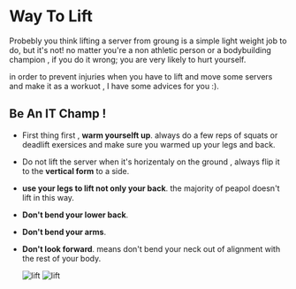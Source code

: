 # Way To Lift
Probebly you think lifting a server from groung is a simple light weight job to do, but it's not!
no matter you're a non athletic person or a bodybuilding champion , if you do it wrong; you are very likely to hurt yourself.

in order to prevent injuries when you have to lift and move some servers and make it as a workuot , I have some advices for you :).

## Be An IT Champ !
- First thing first , **warm yourselft up**. always do a few reps of squats or deadlift exersices and make sure you warmed up your legs and back.
- Do not lift the server when it's horizentaly on the ground , always flip it to the **vertical form** to a side.
- **use your legs to lift not only your back**. the majority of peapol doesn't lift in this way.
- **Don't bend your lower back**.
- **Don't bend your arms**.
- **Don't look forward**. means don't bend your neck out of alignment with the rest of your body.


  ![lift](https://www.wikihow.com/images/thumb/9/90/Lift-a-Heavy-Object-Safely-Step-6-Version-2.jpg/v4-460px-Lift-a-Heavy-Object-Safely-Step-6-Version-2.jpg.webp)  ![lift](https://images.squarespace-cdn.com/content/v1/5b4516a9e2ccd1895ac39864/1533669351015-GPS4G0301GVBPIB7JBT0/ke17ZwdGBToddI8pDm48kBAZ73Tyw8yafwiwqInxvWJZw-zPPgdn4jUwVcJE1ZvWEtT5uBSRWt4vQZAgTJucoTqqXjS3CfNDSuuf31e0tVHNBBN5zAF68d1PxTDuqybGNJ0mFQ-r1HWZdAVyrsk0HD-3CTWZQ124CTRPXn-dnvM/lifting.gif)
